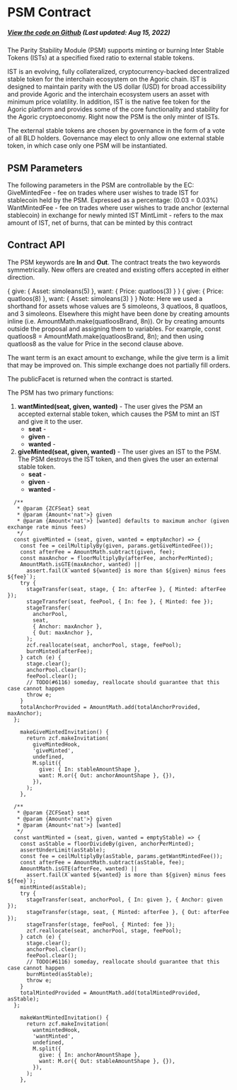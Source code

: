 # PSM Contract

<Zoe-Version/>

##### [View the code on Github](https://github.com/Agoric/agoric-sdk/blob/master/packages/inter-protocol/src/psm/psm.js) (Last updated: Aug 15, 2022)

The Parity Stability Module (PSM) supports minting or burning Inter Stable Tokens (ISTs)
at a specified fixed ratio to external stable tokens.

IST is an evolving, fully collateralized, cryptocurrency-backed decentralized stable token for the interchain ecosystem on the Agoric chain. IST is designed to maintain parity with the US dollar (USD) for broad accessibility and provide Agoric and the interchain ecosystem users an asset with minimum price volatility. In addition, IST is the native fee token for the Agoric platform and provides some of the core functionality and stability for the Agoric cryptoeconomy. Right now the PSM is the only minter of ISTs.

The external stable tokens are chosen by governance in the form of a vote of all BLD holders. Governance may elect to only allow one external stable token, in which case only one PSM will be instantiated.

## PSM Parameters

The following parameters in the PSM are controllable by the EC:
GiveMintedFee - fee on trades where user wishes to trade IST for stablecoin held by the PSM. Expressed as a percentage: (0.03 = 0.03%)
WantMintedFee - fee on trades where user wishes to trade anchor (external stablecoin) in exchange for newly minted IST
MintLimit - refers to the max amount of IST, net of burns, that can be minted by this contract

## Contract API

The PSM keywords are **In** and **Out**. The contract treats the two keywords symmetrically. New offers are created and existing offers accepted in either direction.

{ give: { Asset: simoleans(5) }, want: { Price: quatloos(3) } }
{ give: { Price: quatloos(8) }, want: { Asset: simoleans(3) } }
Note: Here we used a shorthand for assets whose values are 5 simoleons, 3 quatloos, 8 quatloos, and 3 simoleons. Elsewhere this might have been done by creating amounts inline (i.e. AmountMath.make(quatloosBrand, 8n)). Or by creating amounts outside the proposal and assigning them to variables. For example, const quatloos8 = AmountMath.make(quatloosBrand, 8n); and then using quatloos8 as the value for Price in the second clause above.

The want term is an exact amount to exchange, while the give term is a limit that may be improved on. This simple exchange does not partially fill orders.

The publicFacet is returned when the contract is started.




The PSM has two primary functions: 

1. **wantMinted(seat, given, wanted)** - The user gives the PSM an accepted external stable token, which causes the PSM to mint an IST and give it to the user.
	* **seat** - 
	* **given** - 
	* **wanted** - 
2. **giveMinted(seat, given, wanted)** - The user gives an IST to the PSM. The PSM destroys the IST token, and then gives the user an external stable token.
	* **seat** - 
	* **given** - 
	* **wanted** - 

```
  /**
   * @param {ZCFSeat} seat
   * @param {Amount<'nat'>} given
   * @param {Amount<'nat'>} [wanted] defaults to maximum anchor (given exchange rate minus fees)
   */
  const giveMinted = (seat, given, wanted = emptyAnchor) => {
    const fee = ceilMultiplyBy(given, params.getGiveMintedFee());
    const afterFee = AmountMath.subtract(given, fee);
    const maxAnchor = floorMultiplyBy(afterFee, anchorPerMinted);
    AmountMath.isGTE(maxAnchor, wanted) ||
      assert.fail(X`wanted ${wanted} is more than ${given} minus fees ${fee}`);
    try {
      stageTransfer(seat, stage, { In: afterFee }, { Minted: afterFee });
      stageTransfer(seat, feePool, { In: fee }, { Minted: fee });
      stageTransfer(
        anchorPool,
        seat,
        { Anchor: maxAnchor },
        { Out: maxAnchor },
      );
      zcf.reallocate(seat, anchorPool, stage, feePool);
      burnMinted(afterFee);
    } catch (e) {
      stage.clear();
      anchorPool.clear();
      feePool.clear();
      // TODO(#6116) someday, reallocate should guarantee that this case cannot happen
      throw e;
    }
    totalAnchorProvided = AmountMath.add(totalAnchorProvided, maxAnchor);
  };
```

```
    makeGiveMintedInvitation() {
      return zcf.makeInvitation(
        giveMintedHook,
        'giveMinted',
        undefined,
        M.split({
          give: { In: stableAmountShape },
          want: M.or({ Out: anchorAmountShape }, {}),
        }),
      );
    },
```

```
  /**
   * @param {ZCFSeat} seat
   * @param {Amount<'nat'>} given
   * @param {Amount<'nat'>} [wanted]
   */
  const wantMinted = (seat, given, wanted = emptyStable) => {
    const asStable = floorDivideBy(given, anchorPerMinted);
    assertUnderLimit(asStable);
    const fee = ceilMultiplyBy(asStable, params.getWantMintedFee());
    const afterFee = AmountMath.subtract(asStable, fee);
    AmountMath.isGTE(afterFee, wanted) ||
      assert.fail(X`wanted ${wanted} is more than ${given} minus fees ${fee}`);
    mintMinted(asStable);
    try {
      stageTransfer(seat, anchorPool, { In: given }, { Anchor: given });
      stageTransfer(stage, seat, { Minted: afterFee }, { Out: afterFee });
      stageTransfer(stage, feePool, { Minted: fee });
      zcf.reallocate(seat, anchorPool, stage, feePool);
    } catch (e) {
      stage.clear();
      anchorPool.clear();
      feePool.clear();
      // TODO(#6116) someday, reallocate should guarantee that this case cannot happen
      burnMinted(asStable);
      throw e;
    }
    totalMintedProvided = AmountMath.add(totalMintedProvided, asStable);
  };
```

```
    makeWantMintedInvitation() {
      return zcf.makeInvitation(
        wantmintedHook,
        'wantMinted',
        undefined,
        M.split({
          give: { In: anchorAmountShape },
          want: M.or({ Out: stableAmountShape }, {}),
        }),
      );
    },
```
